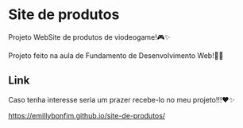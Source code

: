 # Site de produtos
Projeto WebSite de produtos de viodeogame!🎮✨

Projeto feito na aula de Fundamento de Desenvolvimento Web!👩‍💻
## Link
Caso tenha interesse seria um prazer recebe-lo no meu projeto!!!❤️✨

https://emillybonfim.github.io/site-de-produtos/



